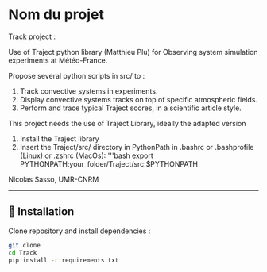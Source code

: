 

# Nom du projet

Track project :

Use of Traject python library (Matthieu Plu) for Observing system simulation experiments at Météo-France.

Propose several python scripts in src/ to :
1. Track convective systems in experiments. 
2. Display convective systems tracks on top of specific atmospheric fields.
3. Perform and trace typical Traject scores, in a scientific article style. 

This project needs the use of Traject Library, ideally the adapted version 
1. Install the Traject library
2. Insert the Traject/src/ directory in PythonPath in .bashrc or .bashprofile (Linux) or .zshrc (MacOs):
'''bash
export PYTHONPATH:your_folder/Traject/src:$PYTHONPATH


Nicolas Sasso, UMR-CNRM

---

## 🚀 Installation

Clone repository and install dependencies :

```bash
git clone 
cd Track
pip install -r requirements.txt